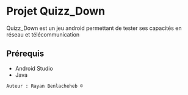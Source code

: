 # Projet Quizz_Down
Quizz_Down est un jeu android permettant de tester ses capacités en réseau et télécommunication

## Prérequis
- Android Studio
- Java

```
Auteur : Rayan Benlacheheb ©
```
